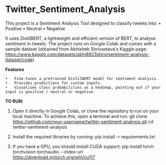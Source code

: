 # Twitter_Sentiment_Analysis

This project is a Sentiment Analysis Tool designed to classify tweets into:
	•	Positive
	•	Neutral
	•	Negative

It uses DistilBERT, a lightweight and efficient version of BERT, to analyse sentiment in tweets. The project runs on Google Colab and comes with a sample dataset (obtained from Abhishek Shrivastava's Kaggle page: https://www.kaggle.com/datasets/abhi8923shriv/sentiment-analysis-dataset/code) 

**Features**

	•	Fine-tunes a pretrained DistilBERT model for sentiment analysis.
	•	Provides predictions for custom inputs.
	•	Visualises class probabilities as a heatmap, pointing out if your input is positive / neutral or negative.

 **TO RUN:**

1. Open it directly in Google Colab, or clone the repository to run on your local machine. To achieve this, open a terminal and run:
   git clone https://github.com/your-username/twitter-sentiment-analysis.git
   cd twitter-sentiment-analysis

2. Install the required libraries by running:
   pip install -r requirements.txt

3. If you have a GPU, you should install CUDA support:
   pip install torch torchvision torchaudio --index-url https://download.pytorch.org/whl/cu117
